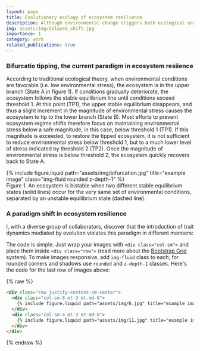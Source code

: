 ```yaml
---
layout: page
title: Evolutionary ecology of ecosystem resilience
description: Although environmental change triggers both ecological and evolutionary responses, the framework used to assess ecosystem resilience has lacked the evolutionary component thus far. To contribute towards the closure of this gap, I have developed the first generation of models that include evolutionary processes.
img: assets/img/delayed_shift.jpg
importance: 1
category: work
related_publications: true
---
```


### Bifurcatio tipping, the current paradigm in ecosystem resiience

According to traditional ecological theory, when environmental conditions are favorable (i.e. low environmental stress), the ecosystem is in the upper branch (State A in figure 1). If conditions gradually deteriorate, the ecosystem follows the stable equilibrium line until conditions exceed threshold 1. At this point (TP1), the upper stable equilibrium disappears, and thus a slight increment in the magnitude of environmental stress causes the ecosystem to tip to the lower branch (State B). Most efforts to prevent ecosystem regime shifts therefore focus on maintaining environmental stress below a safe magnitude, in this case, below threshold 1 (TP1). If this magnitude is exceeded, to restore the tipped ecosystem, it is not sufficient to reduce environmental stress below threshold 1, but to a much lower level of stress indicated by threshold 2 (TP2). Once the magnitude of environmental stress is below threshold 2, the ecosystem quickly recovers back to State A.

<div class="row">
    <div class="col-sm mt-3 mt-md-0">
        {% include figure.liquid path="assets/img/bifurcation.jpg" title="example image" class="img-fluid rounded z-depth-1" %}
    </div>
</div>
<div class="caption">
    Figure 1. An ecosystem is bistable when two different stable equilibrium states (solid lines) occur for the very same set of environmental conditions, separated by an unstable equilibrium state (dashed line).
</div>

### A paradigm shift in ecosystem resilience

I, with a diverse group of collaborators, discover that the introduction of trait dynamics mediated by evolution violates this paradigm in different manners:

The code is simple.
Just wrap your images with `<div class="col-sm">` and place them inside `<div class="row">` (read more about the <a href="https://getbootstrap.com/docs/4.4/layout/grid/">Bootstrap Grid</a> system).
To make images responsive, add `img-fluid` class to each; for rounded corners and shadows use `rounded` and `z-depth-1` classes.
Here's the code for the last row of images above:

{% raw %}

```html
<div class="row justify-content-sm-center">
  <div class="col-sm-8 mt-3 mt-md-0">
    {% include figure.liquid path="assets/img/6.jpg" title="example image" class="img-fluid rounded z-depth-1" %}
  </div>
  <div class="col-sm-4 mt-3 mt-md-0">
    {% include figure.liquid path="assets/img/11.jpg" title="example image" class="img-fluid rounded z-depth-1" %}
  </div>
</div>
```

{% endraw %}
